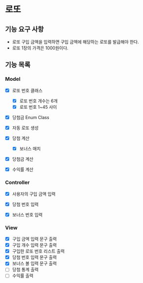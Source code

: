 # 로또

## 기능 요구 사항
- 로또 구입 금액을 입력하면 구입 금액에 해당하는 로또를 발급해야 한다.
- 로또 1장의 가격은 1000원이다.

## 기능 목록

### Model
- [x] 로또 번호 클래스
  - [x] 로또 번호 개수는 6개
  - [X] 로또 번호 1~45 사이
- [x] 당첨금 Enum Class
- [x] 자동 로또 생성
- [x] 당첨 계산
  - [x] 보너스 매치
- [x] 당첨금 계산
- [x] 수익률 계산



### Controller
- [x] 사용자의 구입 금액 입력
- [x] 당첨 번호 입력
- [x] 보너스 번호 입력


### View
- [x] 구입 금액 입력 문구 출력
- [x] 구입 개수 입력 문구 출력
- [x] 구입한 로또 번호 리스트 출력
- [x] 당첨 번호 입력 문구 출력
- [x] 보너스 볼 입력 문구 출력
- [ ] 당첨 통계 출력
- [ ] 수익률 출력